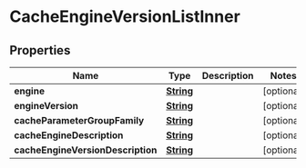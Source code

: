 

# CacheEngineVersionListInner


## Properties

| Name | Type | Description | Notes |
|------------ | ------------- | ------------- | -------------|
|**engine** | [**String**](String.md) |  |  [optional] |
|**engineVersion** | [**String**](String.md) |  |  [optional] |
|**cacheParameterGroupFamily** | [**String**](String.md) |  |  [optional] |
|**cacheEngineDescription** | [**String**](String.md) |  |  [optional] |
|**cacheEngineVersionDescription** | [**String**](String.md) |  |  [optional] |



